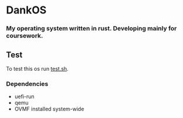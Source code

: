 # DankOS

### My operating system written in rust. Developing mainly for coursework.

## Test

To test this os run [test.sh](test.sh).

### Dependencies
- uefi-run
- qemu
- OVMF installed system-wide
